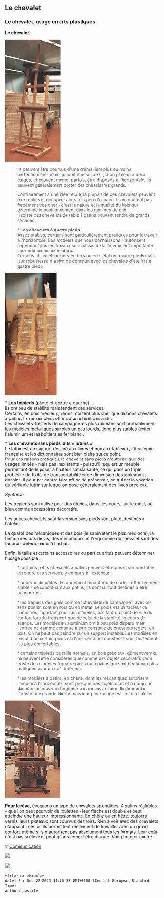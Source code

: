 ## Le chevalet
### Le chevalet, usage en arts plastiques
 **Le chevalet**

![](images/chevaletapatinsversionweb.jpg)

> Ils peuvent être pourvus d'une crémaillère plus ou moins perfectionnée - mais qui doit être solide ! -, d'un plateau à deux étages, et peuvent même, parfois, être disposés à l'horizontale. Ils peuvent généralement porter des châssis très grands.
> 
> Contrairement à une idée reçue, la plupart de ces chevalets peuvent être repliés et occupent alors très peu d'espace. Ils ne coûtent pas forcément très cher - c'est la nature et la qualité du bois qui détermine le positionnement dans les gammes de prix.  
> Il existe des chevalets de table à patins pouvant rendre de grands services.
> 
> \* **Les chevalets à quatre pieds**  
> Assez stables, certains sont particulièrement pratiques pour le travail à l'horizontale. Les modèles que nous connaissons n'autorisent cependant pas les travaux sur châssis de taille vraiment importante.  
> Leur prix est assez modéré.  
> Certains chevalet-boîtiers en bois ou en métal ont quatre pieds mais leur robustesse n'a rien de commun avec les chevalets d'ateliers à quatre pieds.

![](images/chevaletetudes.jpg)

\* **Les trépieds** (photo ci-contre à gauche).  
Ils ont peu de stabilité mais rendent des services.  
Certains, en bois précieux, vernis, coûtent plus cher que de bons chevalets à patins. Ils ne semblent offrir qu'un intérêt décoratif.  
Les chevalets-trépieds de campagne les plus robustes sont probablement les modèles métalliques simples un peu lourds, donc plus stables (éviter l'aluminium et les boîtiers en fer blanc).

\* **Les chevalets sans pieds, dits « lutrins »**  
Le lutrin est un support destiné aux livres et non aux tableaux, l'Académie française et les dictionnaires sont bien clairs sur ce point.  
Pour des raisons pratiques, le chevalet sans pieds n'autorise que des usages limités - mais pas inexistants - puisqu'il requiert un meuble permettant de le poser à hauteur satisfaisante, ce qui pose un triple problème de fixité, de transportabilité et de dimension des tableaux et dessins. Il peut par contre faire office de présentoir, ce qui est la vocation du véritable lutrin sur lequel on pose généralement des livres précieux.

_Synthèse_

Les trépieds sont utilisé pour des études, dans des cours, sur le motif, ou bien comme accessoires décoratifs.

Les autres chevalets sauf la version sans pieds sont plutôt destinés à l'atelier.

La qualité des mécaniques et des bois (le sapin étant le plus médiocre), la finition des pas de vis, des mécaniques et l'ergonomie du chevalet sont des facteurs déterminants à l'achat.

Enfin, la taille et certains accessoires ou particularités peuvent déterminer l'usage possible :

> \* certains petits chevalets à patins peuvent être posés sur une table et rendre des services, y compris à l'extérieur.
> 
> \* pourvus de boîtes de rangement tenant lieu de socle - effectivement stable - se substituant aux patins, ils sont surtout destinés à être transportés.
> 
> \* les trépieds désignés comme "chevalets de campagne", avec ou sans boîtier, sont en bois ou en métal. Le poids est un facteur de choix très important pour ces modèles, pas tant du point de vue du confort lors du transport que de celui de la stabilité en cours de séance. Les modèles en aluminium ont à peu près disparu mais l'entrée de gamme continue à être constitué de chevalets légers, en bois. On ne peut pas peindre sur un support instable. Les modèles en métal d'un certain poids et d'une certaine robustesse sont finalement les plus confortables. 
> 
> \* certains trépieds de taille normale, en bois précieux, dûment vernis, ne peuvent être considérés que comme des objets décoratifs car il existe des modèles à quatre pieds ou à patins qui sont beaucoup plus pratiques pour un coût inférieur.
> 
> \* les modèles à patins, en chêne, dont les mécaniques autorisent l'emploi à l'horizontale, sont presque des objets d'art et à coup sûr des chef-d'oeuvres d'ingénierie et de savoir-faire. Ils donnent à l'artiste une grande liberté mais leur plein usage est limité à l'atelier. 

![](images/vraichevalet.jpg)

**Pour le rêve**, évoquons un type de chevalets splendides. A patins réglables - que l'on peut pourvoir de roulettes - leur flèche est double et peut atteindre une hauteur impressionnante. En chêne ou en hêtre, toujours vernis, leurs plateaux sont pourvus de tiroirs. Rien à voir avec des chevalets d'apparat : ces outils permettent réellement de travailler avec un grand confort, même s'ils n'autorisent pas absolument tous les formats. Leur coût n'est pas si élevé et peut généralement être discuté. Voir photo ci-contre.



![](images/flechebas.gif) [Communication](http://www.artrealite.com/annonceurs.htm) 

[![](https://cbonvin.fr/sites/regie.artrealite.com/visuels/campagne1.png)](index-2.html#20131014)

![](https://cbonvin.fr/sites/regie.artrealite.com/visuels/campagne2.png)
```
title: Le chevalet
date: Fri Dec 22 2023 11:26:38 GMT+0100 (Central European Standard Time)
author: postite
```
